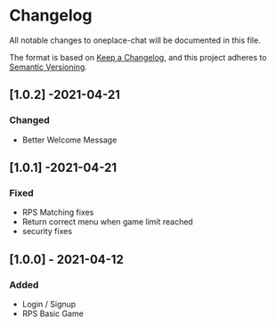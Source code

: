 # Changelog

All notable changes to oneplace-chat will be documented in this file.

The format is based on [Keep a Changelog](https://keepachangelog.com/en/1.0.0/),
and this project adheres to [Semantic Versioning](https://semver.org/spec/v2.0.0.html).

## [1.0.2] -2021-04-21

### Changed
- Better Welcome Message

## [1.0.1] -2021-04-21

### Fixed
- RPS Matching fixes
- Return correct menu when game limit reached
- security fixes

## [1.0.0] - 2021-04-12

### Added
- Login / Signup
- RPS Basic Game